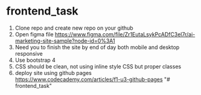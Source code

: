 # frontend_task

1. Clone repo and create new repo on your github
2. Open figma file https://www.figma.com/file/Zr1EutaLsykPcADfC3el7r/ai-marketing-site-sample?node-id=0%3A1
3. Need you to finish the site by end of day both mobile and desktop responsive
4. Use bootstrap 4
5. CSS should be clean, not using inline style CSS but proper classes
6. deploy site using github pages https://www.codecademy.com/articles/f1-u3-github-pages
"# frontend_task" 
